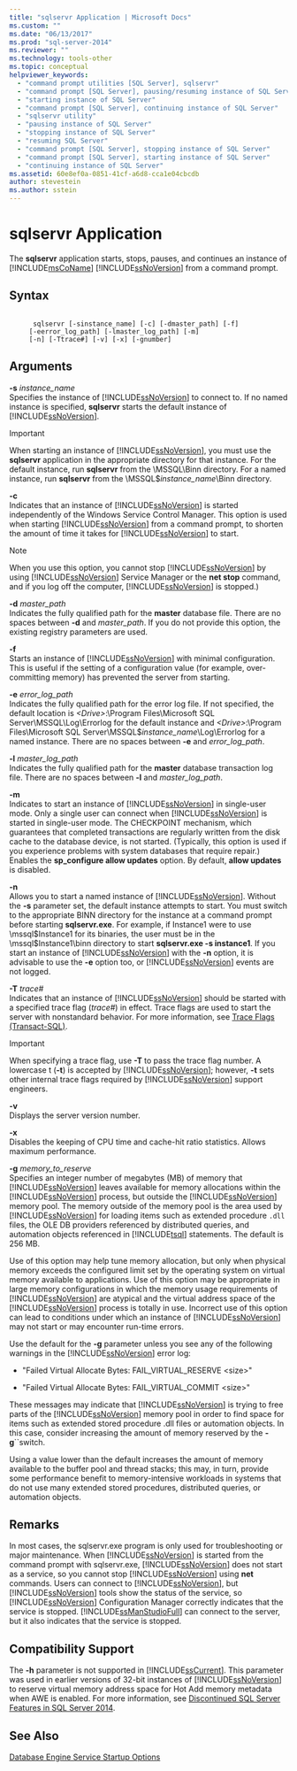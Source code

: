 ```yaml
---
title: "sqlservr Application | Microsoft Docs"
ms.custom: ""
ms.date: "06/13/2017"
ms.prod: "sql-server-2014"
ms.reviewer: ""
ms.technology: tools-other
ms.topic: conceptual
helpviewer_keywords: 
  - "command prompt utilities [SQL Server], sqlservr"
  - "command prompt [SQL Server], pausing/resuming instance of SQL Server"
  - "starting instance of SQL Server"
  - "command prompt [SQL Server], continuing instance of SQL Server"
  - "sqlservr utility"
  - "pausing instance of SQL Server"
  - "stopping instance of SQL Server"
  - "resuming SQL Server"
  - "command prompt [SQL Server], stopping instance of SQL Server"
  - "command prompt [SQL Server], starting instance of SQL Server"
  - "continuing instance of SQL Server"
ms.assetid: 60e8ef0a-0851-41cf-a6d8-cca1e04cbcdb
author: stevestein
ms.author: sstein
---
```

# sqlservr Application
  The **sqlservr** application starts, stops, pauses, and continues an instance of [!INCLUDE[msCoName](../includes/msconame-md.md)] [!INCLUDE[ssNoVersion](../includes/ssnoversion-md.md)] from a command prompt.  
  
## Syntax  
  
```  
  
      sqlservr [-sinstance_name] [-c] [-dmaster_path] [-f]   
     [-eerror_log_path] [-lmaster_log_path] [-m]  
     [-n] [-Ttrace#] [-v] [-x] [-gnumber]  
```  
  
## Arguments  
 **-s** _instance_name_  
 Specifies the instance of [!INCLUDE[ssNoVersion](../includes/ssnoversion-md.md)] to connect to. If no named instance is specified, **sqlservr** starts the default instance of [!INCLUDE[ssNoVersion](../includes/ssnoversion-md.md)].  
  
> [!IMPORTANT]  
>  When starting an instance of [!INCLUDE[ssNoVersion](../includes/ssnoversion-md.md)], you must use the **sqlservr** application in the appropriate directory for that instance. For the default instance, run **sqlservr** from the \MSSQL\Binn directory. For a named instance, run **sqlservr** from the \MSSQL$*instance_name*\Binn directory.  
  
 **-c**  
 Indicates that an instance of [!INCLUDE[ssNoVersion](../includes/ssnoversion-md.md)] is started independently of the Windows Service Control Manager. This option is used when starting [!INCLUDE[ssNoVersion](../includes/ssnoversion-md.md)] from a command prompt, to shorten the amount of time it takes for [!INCLUDE[ssNoVersion](../includes/ssnoversion-md.md)] to start.  
  
> [!NOTE]  
>  When you use this option, you cannot stop [!INCLUDE[ssNoVersion](../includes/ssnoversion-md.md)] by using [!INCLUDE[ssNoVersion](../includes/ssnoversion-md.md)] Service Manager or the **net stop** command, and if you log off the computer, [!INCLUDE[ssNoVersion](../includes/ssnoversion-md.md)] is stopped.)  
  
 **-d** _master_path_  
 Indicates the fully qualified path for the **master** database file. There are no spaces between **-d** and *master_path*. If you do not provide this option, the existing registry parameters are used.  
  
 **-f**  
 Starts an instance of [!INCLUDE[ssNoVersion](../includes/ssnoversion-md.md)] with minimal configuration. This is useful if the setting of a configuration value (for example, over-committing memory) has prevented the server from starting.  
  
 **-e** _error_log_path_  
 Indicates the fully qualified path for the error log file. If not specified, the default location is *\<Drive>*:\Program Files\Microsoft SQL Server\MSSQL\Log\Errorlog for the default instance and *\<Drive>*:\Program Files\Microsoft SQL Server\MSSQL$*instance_name*\Log\Errorlog for a named instance. There are no spaces between **-e** and *error_log_path*.  
  
 **-l** _master_log_path_  
 Indicates the fully qualified path for the **master** database transaction log file. There are no spaces between **-l** and *master_log_path*.  
  
 **-m**  
 Indicates to start an instance of [!INCLUDE[ssNoVersion](../includes/ssnoversion-md.md)] in single-user mode. Only a single user can connect when [!INCLUDE[ssNoVersion](../includes/ssnoversion-md.md)] is started in single-user mode. The CHECKPOINT mechanism, which guarantees that completed transactions are regularly written from the disk cache to the database device, is not started. (Typically, this option is used if you experience problems with system databases that require repair.) Enables the **sp_configure allow updates** option. By default, **allow updates** is disabled.  
  
 **-n**  
 Allows you to start a named instance of [!INCLUDE[ssNoVersion](../includes/ssnoversion-md.md)]. Without the **-s** parameter set, the default instance attempts to start. You must switch to the appropriate BINN directory for the instance at a command prompt before starting **sqlservr.exe**. For example, if Instance1 were to use \mssql$Instance1 for its binaries, the user must be in the \mssql$Instance1\binn directory to start **sqlservr.exe -s instance1**. If you start an instance of [!INCLUDE[ssNoVersion](../includes/ssnoversion-md.md)] with the **-n** option, it is advisable to use the **-e** option too, or [!INCLUDE[ssNoVersion](../includes/ssnoversion-md.md)] events are not logged.  
  
 **-T** _trace#_  
 Indicates that an instance of [!INCLUDE[ssNoVersion](../includes/ssnoversion-md.md)] should be started with a specified trace flag (*trace#*) in effect. Trace flags are used to start the server with nonstandard behavior. For more information, see [Trace Flags &#40;Transact-SQL&#41;](/sql/t-sql/database-console-commands/dbcc-traceon-trace-flags-transact-sql).  
  
> [!IMPORTANT]  
>  When specifying a trace flag, use **-T** to pass the trace flag number. A lowercase t (**-t**) is accepted by [!INCLUDE[ssNoVersion](../includes/ssnoversion-md.md)]; however, **-t** sets other internal trace flags required by [!INCLUDE[ssNoVersion](../includes/ssnoversion-md.md)] support engineers.  
  
 **-v**  
 Displays the server version number.  
  
 **-x**  
 Disables the keeping of CPU time and cache-hit ratio statistics. Allows maximum performance.  
  
 **-g** _memory_to_reserve_  
 Specifies an integer number of megabytes (MB) of memory that [!INCLUDE[ssNoVersion](../includes/ssnoversion-md.md)] leaves available for memory allocations within the [!INCLUDE[ssNoVersion](../includes/ssnoversion-md.md)] process, but outside the [!INCLUDE[ssNoVersion](../includes/ssnoversion-md.md)] memory pool. The memory outside of the memory pool is the area used by [!INCLUDE[ssNoVersion](../includes/ssnoversion-md.md)] for loading items such as extended procedure `.dll` files, the OLE DB providers referenced by distributed queries, and automation objects referenced in [!INCLUDE[tsql](../includes/tsql-md.md)] statements. The default is 256 MB.  
  
 Use of this option may help tune memory allocation, but only when physical memory exceeds the configured limit set by the operating system on virtual memory available to applications. Use of this option may be appropriate in large memory configurations in which the memory usage requirements of [!INCLUDE[ssNoVersion](../includes/ssnoversion-md.md)] are atypical and the virtual address space of the [!INCLUDE[ssNoVersion](../includes/ssnoversion-md.md)] process is totally in use. Incorrect use of this option can lead to conditions under which an instance of [!INCLUDE[ssNoVersion](../includes/ssnoversion-md.md)] may not start or may encounter run-time errors.  
  
 Use the default for the **-g** parameter unless you see any of the following warnings in the [!INCLUDE[ssNoVersion](../includes/ssnoversion-md.md)] error log:  
  
-   "Failed Virtual Allocate Bytes: FAIL_VIRTUAL_RESERVE \<size>"  
  
-   "Failed Virtual Allocate Bytes: FAIL_VIRTUAL_COMMIT \<size>"  
  
 These messages may indicate that [!INCLUDE[ssNoVersion](../includes/ssnoversion-md.md)] is trying to free parts of the [!INCLUDE[ssNoVersion](../includes/ssnoversion-md.md)] memory pool in order to find space for items such as extended stored procedure .dll files or automation objects. In this case, consider increasing the amount of memory reserved by the **-g**``switch.  
  
 Using a value lower than the default increases the amount of memory available to the buffer pool and thread stacks; this may, in turn, provide some performance benefit to memory-intensive workloads in systems that do not use many extended stored procedures, distributed queries, or automation objects.  
  
## Remarks  
 In most cases, the sqlservr.exe program is only used for troubleshooting or major maintenance. When [!INCLUDE[ssNoVersion](../includes/ssnoversion-md.md)] is started from the command prompt with sqlservr.exe, [!INCLUDE[ssNoVersion](../includes/ssnoversion-md.md)] does not start as a service, so you cannot stop [!INCLUDE[ssNoVersion](../includes/ssnoversion-md.md)] using **net** commands. Users can connect to [!INCLUDE[ssNoVersion](../includes/ssnoversion-md.md)], but [!INCLUDE[ssNoVersion](../includes/ssnoversion-md.md)] tools show the status of the service, so [!INCLUDE[ssNoVersion](../includes/ssnoversion-md.md)] Configuration Manager correctly indicates that the service is stopped. [!INCLUDE[ssManStudioFull](../includes/ssmanstudiofull-md.md)] can connect to the server, but it also indicates that the service is stopped.  
  
## Compatibility Support  
 The **-h**  parameter is not supported in [!INCLUDE[ssCurrent](../includes/sscurrent-md.md)]. This parameter was used in earlier versions of 32-bit instances of [!INCLUDE[ssNoVersion](../includes/ssnoversion-md.md)] to reserve virtual memory address space for Hot Add memory metadata when AWE is enabled. For more information, see [Discontinued SQL Server Features in SQL Server 2014](../../2014/getting-started/discontinued-sql-server-features-in-sql-server-2014.md).  
  
## See Also  
 [Database Engine Service Startup Options](../database-engine/configure-windows/database-engine-service-startup-options.md)  
  
  
